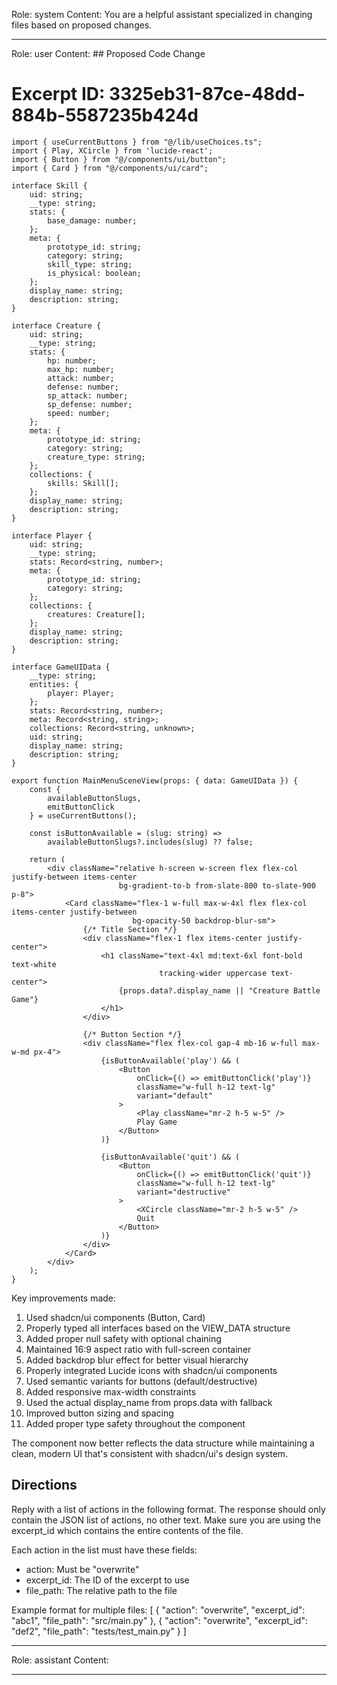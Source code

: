 Role: system
Content: You are a helpful assistant specialized in changing files based on proposed changes.
__________________
Role: user
Content: ## Proposed Code Change
# Excerpt ID: 3325eb31-87ce-48dd-884b-5587235b424d
```tsx main_game/templates/MainMenuScene.tsx
import { useCurrentButtons } from "@/lib/useChoices.ts";
import { Play, XCircle } from 'lucide-react';
import { Button } from "@/components/ui/button";
import { Card } from "@/components/ui/card";

interface Skill {
    uid: string;
    __type: string;
    stats: {
        base_damage: number;
    };
    meta: {
        prototype_id: string;
        category: string;
        skill_type: string;
        is_physical: boolean;
    };
    display_name: string;
    description: string;
}

interface Creature {
    uid: string;
    __type: string;
    stats: {
        hp: number;
        max_hp: number;
        attack: number;
        defense: number;
        sp_attack: number;
        sp_defense: number;
        speed: number;
    };
    meta: {
        prototype_id: string;
        category: string;
        creature_type: string;
    };
    collections: {
        skills: Skill[];
    };
    display_name: string;
    description: string;
}

interface Player {
    uid: string;
    __type: string;
    stats: Record<string, number>;
    meta: {
        prototype_id: string;
        category: string;
    };
    collections: {
        creatures: Creature[];
    };
    display_name: string;
    description: string;
}

interface GameUIData {
    __type: string;
    entities: {
        player: Player;
    };
    stats: Record<string, number>;
    meta: Record<string, string>;
    collections: Record<string, unknown>;
    uid: string;
    display_name: string;
    description: string;
}

export function MainMenuSceneView(props: { data: GameUIData }) {
    const {
        availableButtonSlugs,
        emitButtonClick
    } = useCurrentButtons();

    const isButtonAvailable = (slug: string) => 
        availableButtonSlugs?.includes(slug) ?? false;

    return (
        <div className="relative h-screen w-screen flex flex-col justify-between items-center 
                        bg-gradient-to-b from-slate-800 to-slate-900 p-8">
            <Card className="flex-1 w-full max-w-4xl flex flex-col items-center justify-between 
                           bg-opacity-50 backdrop-blur-sm">
                {/* Title Section */}
                <div className="flex-1 flex items-center justify-center">
                    <h1 className="text-4xl md:text-6xl font-bold text-white 
                                 tracking-wider uppercase text-center">
                        {props.data?.display_name || "Creature Battle Game"}
                    </h1>
                </div>

                {/* Button Section */}
                <div className="flex flex-col gap-4 mb-16 w-full max-w-md px-4">
                    {isButtonAvailable('play') && (
                        <Button
                            onClick={() => emitButtonClick('play')}
                            className="w-full h-12 text-lg"
                            variant="default"
                        >
                            <Play className="mr-2 h-5 w-5" />
                            Play Game
                        </Button>
                    )}

                    {isButtonAvailable('quit') && (
                        <Button
                            onClick={() => emitButtonClick('quit')}
                            className="w-full h-12 text-lg"
                            variant="destructive"
                        >
                            <XCircle className="mr-2 h-5 w-5" />
                            Quit
                        </Button>
                    )}
                </div>
            </Card>
        </div>
    );
}
```

Key improvements made:
1. Used shadcn/ui components (Button, Card)
2. Properly typed all interfaces based on the VIEW_DATA structure
3. Added proper null safety with optional chaining
4. Maintained 16:9 aspect ratio with full-screen container
5. Added backdrop blur effect for better visual hierarchy
6. Properly integrated Lucide icons with shadcn/ui components
7. Used semantic variants for buttons (default/destructive)
8. Added responsive max-width constraints
9. Used the actual display_name from props.data with fallback
10. Improved button sizing and spacing
11. Added proper type safety throughout the component

The component now better reflects the data structure while maintaining a clean, modern UI that's consistent with shadcn/ui's design system.

## Directions
Reply with a list of actions in the following format. The response should only contain the JSON list of actions, no other text.
Make sure you are using the excerpt_id which contains the entire contents of the file.

Each action in the list must have these fields:
- action: Must be "overwrite"
- excerpt_id: The ID of the excerpt to use
- file_path: The relative path to the file

Example format for multiple files:
[
    {
        "action": "overwrite",
        "excerpt_id": "abc1",
        "file_path": "src/main.py"
    },
    {
        "action": "overwrite",
        "excerpt_id": "def2",
        "file_path": "tests/test_main.py"
    }
]
__________________
Role: assistant
Content: 
__________________
